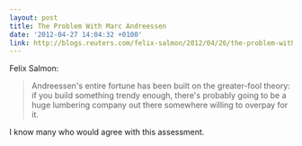 ```yaml
---
layout: post
title: The Problem With Marc Andreessen
date: '2012-04-27 14:04:32 +0100'
link: http://blogs.reuters.com/felix-salmon/2012/04/26/the-problem-with-marc-andreessen/
---
```

Felix Salmon:

> Andreessen's entire fortune has been built on the greater-fool theory: if you build something trendy enough, there's probably going to be a huge lumbering company out there somewhere willing to overpay for it.

I know many who would agree with this assessment.